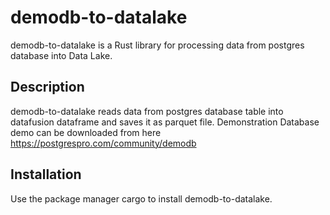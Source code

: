 # demodb-to-datalake
demodb-to-datalake is a Rust library for processing data from postgres database into Data Lake.

## Description
demodb-to-datalake reads data from postgres database table into datafusion dataframe and saves it as parquet file.
Demonstration Database demo can be downloaded from here https://postgrespro.com/community/demodb

## Installation
Use the package manager cargo to install demodb-to-datalake.

